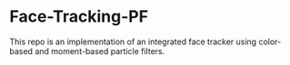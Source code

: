 # Face-Tracking-PF
This repo is an implementation of an integrated face tracker using color-based and moment-based particle filters.
